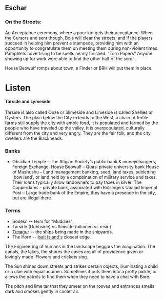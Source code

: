 ## Eschar

### On the Streets:

An Acceptance ceremony, where a poor kid gets their acceptance. When the Cursors and sent though, Bols will clear the streets, and if the players succeed in helping him prevent a stampede, providing him with an opportunity to congratulate them on meeting them during non-violent times.
Pamphlets advertising to be spells nearly finished. “Torn Papers” Anyone showing up for work were able to find the other half of the scroll.

House Beowulf romps about town, a Finder or BRH will put them in place. 
# Listen

#### Tarside and Lymeside

Tarside is also called Ooze or Slimeside and Limeside is called Shellies or Oysters. 
The plain below the City extends to the West, a chain of fertile farms still supply the city with ample food, it is populated and farmed by the people who have traveled up the valley. It is overpopulated, culturally different from the city and very angry. They are the fair folk, and the city dwellers are the Blackheads.

### Banks

 - Obsidian Temple –  The Stigian Society’s public bank & moneychangers, Foreign Exchange.
House Beowulf – Quasi private university bank
House of Mushushu – Land management banking, seed, land taxes, subletting 'bow land', or land held by a compbination of military service and taxes. Their loans typically allow landowners to pay taxes in silver.
The Copperdams – private bank, associated with Bolsingers
Ubaiad Imperial Post – Large trade bank of the Empire, they have a presence in the city, but are illegal there.

### Terms

 - Sodesn -- term for "Muddies"
 - Tarside (Duhbside) vs Simside (bitumen vs resin)
 - [Timagur](/) -- the ships being made in the shipyards.
 - The Horn -- [Isalt Island's](/l/isalt) closest edge.

 The Engineering of humans in the landscape beggars the imagination. The canals, the lakes, the shores the caves are all of providence given or lovingly made. Flowers and crickets sing.

 The Sun shines down streets and strikes certain objects, illuminating a child or a clue with equal acumen. Sometimes it puts them into a pretty pickle, or allows the patrols to find them when they need to have a chat with Bore.

The pitch and lime tar that they smear on the rooves and entrances smells dark and smokes gently in cooler air.
 